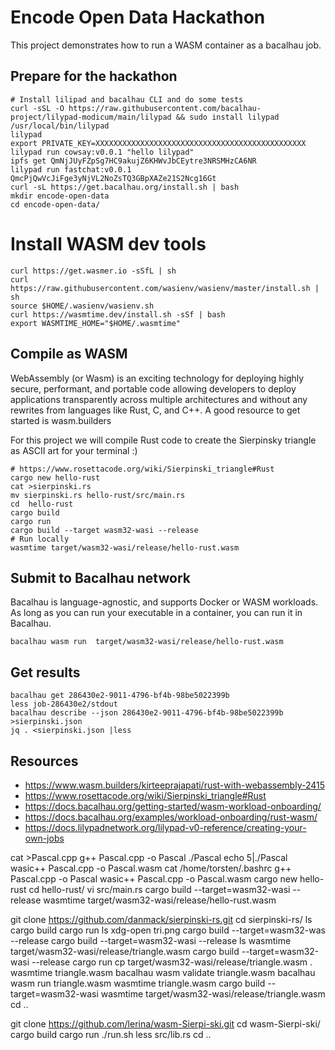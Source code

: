 # Encode Open Data Hackathon

This project demonstrates how to run a WASM container as a bacalhau job. 


## Prepare for the hackathon


````
# Install lilipad and bacalhau CLI and do some tests
curl -sSL -O https://raw.githubusercontent.com/bacalhau-project/lilypad-modicum/main/lilypad && sudo install lilypad /usr/local/bin/lilypad
lilypad
export PRIVATE_KEY=XXXXXXXXXXXXXXXXXXXXXXXXXXXXXXXXXXXXXXXXXXXXXXX
lilypad run cowsay:v0.0.1 "hello lilypad"
ipfs get QmNjJUyFZpSg7HC9akujZ6KHWvJbCEytre3NRSMHzCA6NR
lilypad run fastchat:v0.0.1 QmcPjQwVcJiFge3yNjVL2NoZsTQ3GBpXAZe21S2Ncg16Gt
curl -sL https://get.bacalhau.org/install.sh | bash
mkdir encode-open-data
cd encode-open-data/
````
# Install WASM dev tools
````
curl https://get.wasmer.io -sSfL | sh
curl https://raw.githubusercontent.com/wasienv/wasienv/master/install.sh | sh
source $HOME/.wasienv/wasienv.sh
curl https://wasmtime.dev/install.sh -sSf | bash
export WASMTIME_HOME="$HOME/.wasmtime"
````

## Compile as WASM

WebAssembly (or Wasm) is an exciting technology for deploying highly secure, performant, and portable code
allowing developers to deploy applications transparently across multiple architectures and without any rewrites from languages like Rust, C, and C++.
A good resource to get started is wasm.builders

For this project we will compile Rust code to create the Sierpinsky triangle as ASCII art for your terminal :)

````
# https://www.rosettacode.org/wiki/Sierpinski_triangle#Rust
cargo new hello-rust
cat >sierpinski.rs
mv sierpinski.rs hello-rust/src/main.rs
cd  hello-rust
cargo build
cargo run
cargo build --target wasm32-wasi --release
# Run locally
wasmtime target/wasm32-wasi/release/hello-rust.wasm
````
## Submit to Bacalhau network

Bacalhau is language-agnostic, and supports Docker or WASM workloads. As long as you can run your executable in a container, you can run it in Bacalhau.

````
bacalhau wasm run  target/wasm32-wasi/release/hello-rust.wasm 
````
## Get results
````
bacalhau get 286430e2-9011-4796-bf4b-98be5022399b
less job-286430e2/stdout 
bacalhau describe --json 286430e2-9011-4796-bf4b-98be5022399b >sierpinski.json
jq . <sierpinski.json |less
````


## Resources

- https://www.wasm.builders/kirteeprajapati/rust-with-webassembly-2415
- https://www.rosettacode.org/wiki/Sierpinski_triangle#Rust
- https://docs.bacalhau.org/getting-started/wasm-workload-onboarding/
- https://docs.bacalhau.org/examples/workload-onboarding/rust-wasm/
- https://docs.lilypadnetwork.org/lilypad-v0-reference/creating-your-own-jobs


cat >Pascal.cpp
g++ Pascal.cpp -o Pascal
./Pascal 
echo 5|./Pascal 
wasic++ Pascal.cpp -o Pascal.wasm
cat /home/torsten/.bashrc
g++ Pascal.cpp -o Pascal
wasic++ Pascal.cpp -o Pascal.wasm
cargo new hello-rust
cd hello-rust/
vi src/main.rs 
cargo build --target=wasm32-wasi --release
wasmtime target/wasm32-wasi/release/hello-rust.wasm

git clone https://github.com/danmack/sierpinski-rs.git
cd sierpinski-rs/
ls
cargo build
cargo run
ls
xdg-open tri.png 
cargo build --target=wasm32-was --release
cargo build --target=wasm32-wasi --release
ls
wasmtime target/wasm32-wasi/release/triangle.wasm 
cargo build --target=wasm32-wasi --release
cargo run
cp target/wasm32-wasi/release/triangle.wasm  .
wasmtime triangle.wasm 
bacalhau wasm validate triangle.wasm 
bacalhau wasm run triangle.wasm 
wasmtime triangle.wasm 
cargo build --target=wasm32-wasi 
wasmtime target/wasm32-wasi/release/triangle.wasm 
cd ..

git clone https://github.com/lerina/wasm-Sierpi-ski.git
cd wasm-Sierpi-ski/
cargo build
cargo run
./run.sh 
less src/lib.rs 
cd ..


